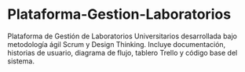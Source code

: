 # Plataforma-Gestion-Laboratorios
Plataforma de Gestión de Laboratorios Universitarios desarrollada bajo metodología ágil Scrum y Design Thinking. Incluye documentación, historias de usuario, diagrama de flujo, tablero Trello y código base del sistema.
